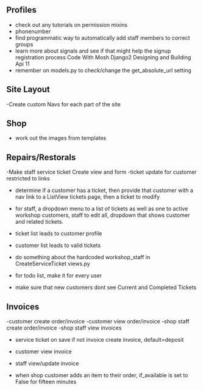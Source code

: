 ## Profiles

- check out any tutorials on permission mixins
- phonenumber
- find programmatic way to automatically add staff members to correct groups
- learn more about signals and see if that might help the signup registration
  process Code With Mosh Django2 Designing and Building Api 11
- remember on models.py to check/change the get_absolute_url setting

## Site Layout

-Create custom Navs for each part of the site

## Shop

- work out the images from templates

## Repairs/Restorals

-Make staff service ticket Create view and form
-ticket update for customer restricted to links

- determine if a customer has a ticket, then provide that customer with a nav
  link to a ListView tickets page, then a ticket to modify
- for staff, a dropdown menu to a list of tickets as well as one to active
  workshop customers, staff to edit all, dropdown that shows customer and
  related tickets.
- ticket list leads to customer profile
- customer list leads to valid tickets
- do something about the hardcoded workshop_staff in
  CreateServiceTicket views.py

- for todo list, make it for every user
- make sure that new customers dont see Current and Completed Tickets

## Invoices

-customer create order/invoice
-customer view order/invoice
-shop staff create order/invoice
-shop staff view invoices

- service ticket on save if not invoice create invoice, default=deposit
- customer view invoice
- staff view/update invoice

- when shop customer adds an item to their order, if_available is set to False
  for fifteen minutes
